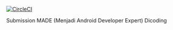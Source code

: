 [![CircleCI](https://dl.circleci.com/status-badge/img/circleci/PLWmn7Yd5bCzK7gd2FzfDC/P5TUwBfwqtE4d87hRoqnrP/tree/main.svg?style=svg)](https://dl.circleci.com/status-badge/redirect/circleci/PLWmn7Yd5bCzK7gd2FzfDC/P5TUwBfwqtE4d87hRoqnrP/tree/main)

Submission MADE (Menjadi Android Developer Expert) Dicoding
